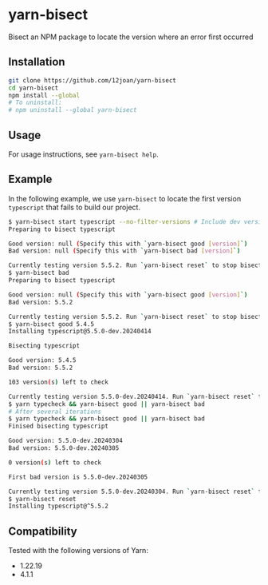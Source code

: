 # yarn-bisect

Bisect an NPM package to locate the version where an error first occurred

## Installation

```bash
git clone https://github.com/12joan/yarn-bisect
cd yarn-bisect
npm install --global
# To uninstall:
# npm uninstall --global yarn-bisect
```

## Usage

For usage instructions, see `yarn-bisect help`.

## Example

In the following example, we use `yarn-bisect` to locate the first version `typescript` that fails to build our project.

```bash
$ yarn-bisect start typescript --no-filter-versions # Include dev versions
Preparing to bisect typescript

Good version: null (Specify this with `yarn-bisect good [version]`)
Bad version: null (Specify this with `yarn-bisect bad [version]`)

Currently testing version 5.5.2. Run `yarn-bisect reset` to stop bisecting.
$ yarn-bisect bad
Preparing to bisect typescript

Good version: null (Specify this with `yarn-bisect good [version]`)
Bad version: 5.5.2

Currently testing version 5.5.2. Run `yarn-bisect reset` to stop bisecting.
$ yarn-bisect good 5.4.5
Installing typescript@5.5.0-dev.20240414

Bisecting typescript

Good version: 5.4.5
Bad version: 5.5.2

103 version(s) left to check

Currently testing version 5.5.0-dev.20240414. Run `yarn-bisect reset` to stop bisecting.
$ yarn typecheck && yarn-bisect good || yarn-bisect bad
# After several iterations
$ yarn typecheck && yarn-bisect good || yarn-bisect bad
Finised bisecting typescript

Good version: 5.5.0-dev.20240304
Bad version: 5.5.0-dev.20240305

0 version(s) left to check

First bad version is 5.5.0-dev.20240305

Currently testing version 5.5.0-dev.20240304. Run `yarn-bisect reset` to stop bisecting.
$ yarn-bisect reset
Installing typescript@^5.5.2
```

## Compatibility

Tested with the following versions of Yarn:

- 1.22.19
- 4.1.1